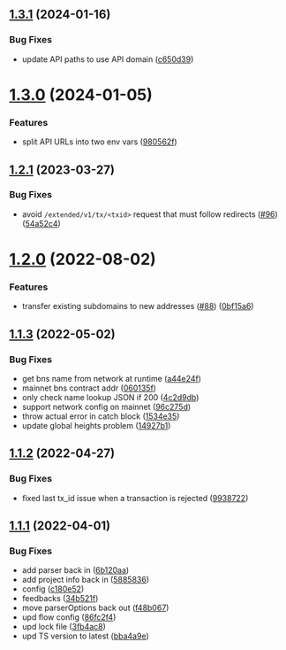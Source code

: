 ## [1.3.1](https://github.com/stacks-network/subdomain-registrar/compare/v1.3.0...v1.3.1) (2024-01-16)


### Bug Fixes

* update API paths to use API domain ([c650d39](https://github.com/stacks-network/subdomain-registrar/commit/c650d39f9910b1e96ab82518e32a0cc7ed27b039))

# [1.3.0](https://github.com/stacks-network/subdomain-registrar/compare/v1.2.1...v1.3.0) (2024-01-05)


### Features

* split API URLs into two env vars ([980562f](https://github.com/stacks-network/subdomain-registrar/commit/980562f7586364f1c01b6ac7d03474f454aea49c))

## [1.2.1](https://github.com/stacks-network/subdomain-registrar/compare/v1.2.0...v1.2.1) (2023-03-27)


### Bug Fixes

* avoid `/extended/v1/tx/<txid>` request that must follow redirects ([#96](https://github.com/stacks-network/subdomain-registrar/issues/96)) ([54a52c4](https://github.com/stacks-network/subdomain-registrar/commit/54a52c4ed9523e13f5be80c58d20d3a6d78542c7))

# [1.2.0](https://github.com/stacks-network/subdomain-registrar/compare/v1.1.3...v1.2.0) (2022-08-02)


### Features

* transfer existing subdomains to new addresses ([#88](https://github.com/stacks-network/subdomain-registrar/issues/88)) ([0bf15a6](https://github.com/stacks-network/subdomain-registrar/commit/0bf15a63a46b17af66aca54f9927925367f23f57))

## [1.1.3](https://github.com/stacks-network/subdomain-registrar/compare/v1.1.2...v1.1.3) (2022-05-02)


### Bug Fixes

* get bns name from network at runtime ([a44e24f](https://github.com/stacks-network/subdomain-registrar/commit/a44e24f3148f12440803850d86025b20c95738f6))
* mainnet bns contract addr ([060135f](https://github.com/stacks-network/subdomain-registrar/commit/060135f7d1751de8904df81d57cd9fe43701b001))
* only check name lookup JSON if 200 ([4c2d9db](https://github.com/stacks-network/subdomain-registrar/commit/4c2d9db11cec93903804ab0e7465529948fe16f9))
* support network config on mainnet ([96c275d](https://github.com/stacks-network/subdomain-registrar/commit/96c275d83c2592d8dc418f3281e6b1e2e8fef748))
* throw actual error in catch block ([1534e35](https://github.com/stacks-network/subdomain-registrar/commit/1534e35f114458bd010850ca558a79584df9167c))
* update global heights problem ([14927b1](https://github.com/stacks-network/subdomain-registrar/commit/14927b1fa87d9beb6ada24dda077de14add48acf))

## [1.1.2](https://github.com/stacks-network/subdomain-registrar/compare/v1.1.1...v1.1.2) (2022-04-27)


### Bug Fixes

* fixed last tx_id issue when a transaction is rejected ([9938722](https://github.com/stacks-network/subdomain-registrar/commit/993872268b5b89bedc5ee4d7497f111fb1ede18e))

## [1.1.1](https://github.com/stacks-network/subdomain-registrar/compare/v1.1.0...v1.1.1) (2022-04-01)


### Bug Fixes

* add parser back in ([6b120aa](https://github.com/stacks-network/subdomain-registrar/commit/6b120aa4311a425e8d70f3c56b52d1d5bd4e9cc1))
* add project info back in ([5885836](https://github.com/stacks-network/subdomain-registrar/commit/58858364b51aa4f288bb6e8b9576516a268b72b1))
* config ([c180e52](https://github.com/stacks-network/subdomain-registrar/commit/c180e5207618522010712b400c1cac11ca5bf1e1))
* feedbacks ([34b521f](https://github.com/stacks-network/subdomain-registrar/commit/34b521fcef2bdf7c47046fe540724f159b895f46))
* move parserOptions back out ([f48b067](https://github.com/stacks-network/subdomain-registrar/commit/f48b067393f57c0fc1abc40e198e071bed6e7d55))
* upd flow config ([86fc2f4](https://github.com/stacks-network/subdomain-registrar/commit/86fc2f43cf4869926e849414f189dcb202395a22))
* upd lock file ([3fb4ac8](https://github.com/stacks-network/subdomain-registrar/commit/3fb4ac8ae76e842cb36a897d150e29b621a42276))
* upd TS version to latest ([bba4a9e](https://github.com/stacks-network/subdomain-registrar/commit/bba4a9e632ba289c76cdc0f4e48f75fb9fdcd4a4))
